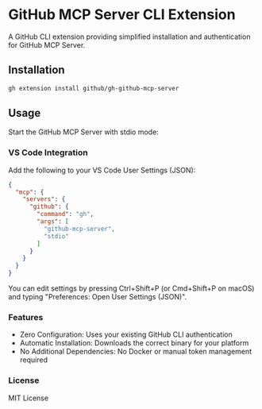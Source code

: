 # GitHub MCP Server CLI Extension

A GitHub CLI extension providing simplified installation and authentication for GitHub MCP Server.

## Installation

```bash
gh extension install github/gh-github-mcp-server
```

## Usage

Start the GitHub MCP Server with stdio mode:

### VS Code Integration

Add the following to your VS Code User Settings (JSON):

```json
{
  "mcp": {
    "servers": {
      "github": {
        "command": "gh",
        "args": [
          "github-mcp-server",
          "stdio"
        ]
      }
    }
  }
}
```

You can edit settings by pressing Ctrl+Shift+P (or Cmd+Shift+P on macOS) and typing "Preferences: Open User Settings (JSON)".

### Features

- Zero Configuration: Uses your existing GitHub CLI authentication
- Automatic Installation: Downloads the correct binary for your platform
- No Additional Dependencies: No Docker or manual token management required

### License

MIT License
